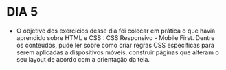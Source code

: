 # DIA 5

- O objetivo dos exercícios desse dia foi colocar em prática o que havia aprendido sobre HTML e CSS : CSS Responsivo - Mobile First. Dentre os conteúdos, pude ler sobre como criar regras CSS específicas para serem aplicadas a dispositivos móveis; construir páginas que alteram o seu layout de acordo com a orientação da tela.